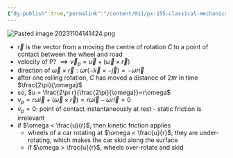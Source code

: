 ```yaml
---
{"dg-publish":true,"permalink":"/content/011/px-155-classical-mechanics-and-special-relativity/classical-mechanics/px-155-e-circular-motion-rotation-of-bodies/px-155-e3-circular-motion-and-rolling/","created":"2024-10-01T18:27:09.704+01:00","updated":"2024-11-26T19:56:22.325+00:00"}
---
```


![Pasted image 20231104141424.png](/img/user/pics/Pasted%20image%2020231104141424.png)
- $\vec r$ is the vector from a moving the centre of rotation $C$ to a point of contact between the wheel and road
- velocity of P? $\implies \vec v_{p} = \vec u + (\vec \omega\times \vec r)$
- direction of $\vec \omega \times \vec r: \omega r(-\vec k \times -\vec j) = -\omega r \vec i$ 
- after one rolling rotation, $C$ has moved a distance of $2\pi r$ in time $\frac{2\pi}{\omega}$
- so, $u = \frac{2\pi r}{\frac{2\pi}{\omega}}=r\omega$ 
- $v_{p} = r \omega \vec i + (\vec\omega \times \vec r) = r\omega \vec i - \omega r \vec i = 0$ 
- $v_{p}=0:$ point of contact instantaneously at rest - static friction is irrelevant
- if $\omega < \frac{u}{r}$, then kinetic friction applies
	- wheels of a car rotating at  $\omega < \frac{u}{r}$, they are under-rotating, which makes the car skid along the surface
	- if  $\omega > \frac{u}{r}$, wheels over-rotate and skid